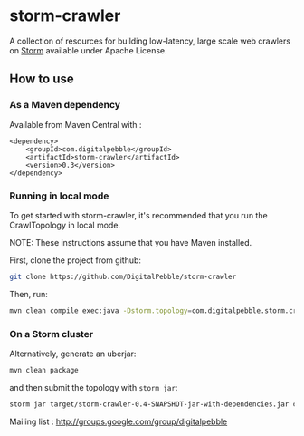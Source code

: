 storm-crawler
=============

A collection of resources for building low-latency, large scale web crawlers on [Storm](http://storm.apache.org/) available under Apache License.

## How to use
### As a Maven dependency
Available from Maven Central with : 

```
<dependency>
    <groupId>com.digitalpebble</groupId>
    <artifactId>storm-crawler</artifactId>
    <version>0.3</version>
</dependency>
```
### Running in local mode
To get started with storm-crawler, it's recommended that you run the CrawlTopology in local mode.
 
NOTE: These instructions assume that you have Maven installed.

First, clone the project from github:
 
 ``` sh
 git clone https://github.com/DigitalPebble/storm-crawler
 ```
 
Then, run:
``` sh
mvn clean compile exec:java -Dstorm.topology=com.digitalpebble.storm.crawler.CrawlTopology -Dexec.args="-conf crawler-conf.yaml -local"
```

### On a Storm cluster
Alternatively, generate an uberjar:
``` sh
mvn clean package
```

and then submit the topology with `storm jar`:

``` sh
storm jar target/storm-crawler-0.4-SNAPSHOT-jar-with-dependencies.jar com.digitalpebble.storm.crawler.CrawlTopology -conf crawler-conf.yaml -local
```

Mailing list : http://groups.google.com/group/digitalpebble
 

